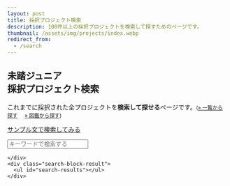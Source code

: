 ```yaml
---
layout: post
title: 採択プロジェクト検索
description: 100件以上の採択プロジェクトを検索して探すためのページです。
thumbnail: /assets/img/projects/index.webp
redirect_from:
  - /search
---
```


<div class="projects">
  <h2 id='search'>
    <a href='#search'><i class="fa-regular fa-magnifying-glass"></i></a>
    未踏ジュニア<br>
    採択プロジェクト検索
  </h2>
  <p>
    これまでに採択された全プロジェクトを<b>検索して探せる</b>ページです。<small>(<a href='/projects'>&raquo; 一覧から探す</a>&nbsp;&nbsp;&nbsp;&nbsp;&nbsp;<a href='/projects/showcase'>&raquo; 図鑑から探す</a>)</small>
  </p>

  <a href="#" class="button" id="category-link">サンプル文で検索してみる</a>

  <!-- Project Search -->
  <div class="search-position" style='margin-bottom: 500px;'>
    <div class="search-block">
      <div class="search-block-input">
	<span class="search-icon"></span>
      </div>
      <input id="search-input" class="search-input" type="text" name="" value="" placeholder="キーワードで検索する" >

    </div>
    <div class="search-block-result">
      <ul id="search-results"></ul>
    </div>
  </div>

  <!-- Project Search -->
  <style>
    .loading-skeleton {
      width: 100%;
      background: linear-gradient(90deg, #eee, #ddd, #eee);
      background-size: 200% 100%;
      animation: loading 1.5s infinite;
    }
    @keyframes loading {
      from { background-position:  200% 0; }
      to   { background-position: -200% 0; }
    }

    .search-result {
      line-height:   1.6;
      margin-bottom: 2rem; /* 各プロジェクトの下にも適度な間隔 */
    }
    .search-result-title {
      line-height: 0em !important;
    }
    .search-result-description code {
      margin-top: 1em;
      font-size:  1em;
      line-height: 1.6;
    }

  </style>
  <script src="/assets/js/simple-jekyll-search.js"></script>
  <script type="text/javascript">
   let placeholder_text = 'キーワードで検索する (例: ';
   const categories = ['自作', 'LINE', '言語', 'ゲーム', '学習', 'VR', 'Web', 'アプリ', 'SNS', 'デザイン',
		       '音', 'ツール', 'OS', '3D', '自動', '教育', 'IoT', '生体', '脆弱性', 'ブロック',
		       '2016', '2022', '生成', 'AI', 'ゆっくり', 'エンジン', 'モーター', '会議', '制御',
                       '暗号', '学校', '学生', '美容', '動画', '環境', '電磁', 'デバイス', '単語', '危険',
                       '小説', '支援', '2024', '最適化', '生物', '予測', 'LLM', '食材', '色', '作文', '練習', 'モデル'];

   // Durstenfeld Shuffle Algorithm
   // https://ja.wikipedia.org/wiki/フィッシャー–イェーツのシャッフル
   for (i=categories.length; 1<i ; i--) {
     j = Math.floor(Math.random() * i);
     [categories[j], categories[i-1]] = [categories[i-1], categories[j]];
   }
   placeholder_text += categories[0] + ", " + categories[1] + ", " + categories[2] + ")";
   document.getElementById("search-input").placeholder = placeholder_text;

   const sjs = SimpleJekyllSearch({
     searchInput:          document.getElementById('search-input'),
     resultsContainer:     document.getElementById('search-results'),
     json:                 '/projects/search.json',
     limit:                20,

     // JSONの読み込み完了後に success コールバック内で検索処理を実行する
     success: function() {
       const queryParamValue = getQueryParam('q');
       if (queryParamValue) {
         //setInputValue('search-input', queryParamValue);
	 document.getElementById('search-input').value = queryParamValue;
	 this.search(queryParamValue);
       }
     },

     exclude:              ['assets', 'img', 'webp', 'projects'],
     searchResultTemplate: '<li class="search-result"><img class="lazyload" data-src="{thumbnail}" loading="lazy"><span class="search-result-title"><a href="{permalink}">{title}</a> <small>by {creators} / {mentor}PM ({year})</small><br></span><code class="search-result-description">{description}</code></li>',
     // debounceTime:         400,
     noResultsText:        '検索結果が見つかりませんでした。',
     loadingText:          '<div class="loading-skeleton">検索中...</div>',
     loadingDelay:         800,

     // Mark hit keywords
     templateMiddleware: function(prop, value, template) {
       const query = document.getElementById('search-input').value.trim();
       if (query && typeof value === 'string') {
	 // 加工対象を限定する
	 const highlightTargets = ['title', 'description', 'creators', 'mentor', 'year'];

	 if (highlightTargets.includes(prop)) {
	   const keywords = query.split(/\s+/).filter(Boolean);
	   if (keywords.length === 0) return value;

	   const regex = new RegExp('(' + keywords.map(escapeRegExp).join('|') + ')', 'gi');
	   return value.replace(regex, '<mark>$1</mark>');
	 }
       }

       return value; // 加工対象じゃないならそのまま返す
     }
   });

   // 正規表現エスケープ用の関数
   function escapeRegExp(string) {
     return string.replace(/[.*+?^${}()|[\]\\]/g, '\\$&');
   }

   function getQueryParam(name) {
     const  urlSearchParams = new URLSearchParams(window.location.search);
     return urlSearchParams.get(name);
   }

   function setInputValue(id, value) {
     const inputElement = document.getElementById(id);
     if (inputElement) {
       inputElement.value = value;
       sjs.search(value);
     }
   }

   function updateURL(paramName, paramValue) {
     const url = new URL(window.location.href);
     url.searchParams.set(paramName, paramValue);
     history.replaceState(null, '', url.toString());
   }

   function handleClick() {
     const randomCategory = categories[Math.floor(Math.random() * categories.length)];
     setInputValue('search-input', randomCategory);
     updateURL('q', randomCategory);
   }

   window.addEventListener('load', () => {
     const searchInput  = document.getElementById('search-input');
     const categoryLink = document.getElementById('category-link');

     if (searchInput) {
       searchInput.addEventListener('input', (event) => {
	 const inputValue = event.target.value;
	 updateURL('q', inputValue);
       });
     }

     if (categoryLink) {
       categoryLink.addEventListener('click', (event) => {
	 event.preventDefault();
	 handleClick();
       });
     }
   });

  </script>
</div>
